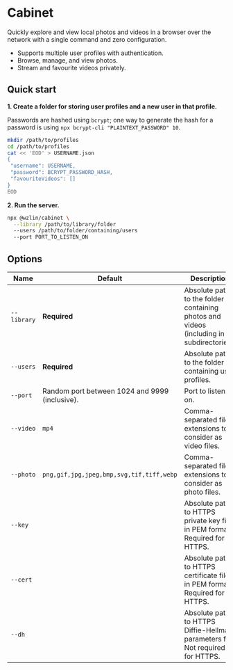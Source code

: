 # Cabinet

Quickly explore and view local photos and videos in a browser over the network
with a single command and zero configuration.

- Supports multiple user profiles with authentication.
- Browse, manage, and view photos.
- Stream and favourite videos privately.

## Quick start

**1\. Create a folder for storing user profiles and a new user in that profile.**

Passwords are hashed using `bcrypt`; one way to generate the hash for a password is using `npx bcrypt-cli "PLAINTEXT_PASSWORD" 10`.

```bash
mkdir /path/to/profiles
cd /path/to/profiles
cat << 'EOD' > USERNAME.json
{
 "username": USERNAME,
 "password": BCRYPT_PASSWORD_HASH,
 "favouriteVideos": []
}
EOD
``` 

**2\. Run the server.**

```bash
npx @wzlin/cabinet \
  --library /path/to/library/folder
  --users /path/to/folder/containing/users
  --port PORT_TO_LISTEN_ON
```

## Options

|Name|Default|Description|
|---|---|---|
|`--library`|**Required**|Absolute path to the folder containing photos and videos (including in subdirectories).|
|`--users`|**Required**|Absolute path to the folder containing user profiles.|
|`--port`|Random port between 1024 and 9999 (inclusive).|Port to listen on.|
|`--video`|`mp4`|Comma-separated file extensions to consider as video files.|
|`--photo`|`png,gif,jpg,jpeg,bmp,svg,tif,tiff,webp`|Comma-separated file extensions to consider as photo files.|
|`--key`||Absolute path to HTTPS private key file in PEM format. Required for HTTPS.|
|`--cert`||Absolute path to HTTPS certificate file in PEM format. Required for HTTPS.|
|`--dh`||Absolute path to HTTPS Diffie-Hellman parameters file. Not required for HTTPS.|
